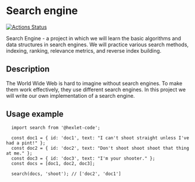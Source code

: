 # Search engine

[![Actions Status](https://github.com/ilrosch/algorithms-project-69/actions/workflows/hexlet-check.yml/badge.svg)](https://github.com/ilrosch/algorithms-project-69/actions)

Search Engine - a project in which we will learn the basic algorithms and data structures in search engines. We will practice various search methods, indexing, ranking, relevance metrics, and reverse index building.

## Description

The World Wide Web is hard to imagine without search engines. To make them work effectively, they use different search engines. In this project we will write our own implementation of a search engine.

## Usage example

```console
  import search from '@hexlet-code';

  const doc1 = { id: 'doc1', text: "I can't shoot straight unless I've had a pint!" };
  const doc2 = { id: 'doc2', text: "Don't shoot shoot shoot that thing at me." };
  const doc3 = { id: 'doc3', text: "I'm your shooter." };
  const docs = [doc1, doc2, doc3];

  search(docs, 'shoot'); // ['doc2', 'doc1']
```
